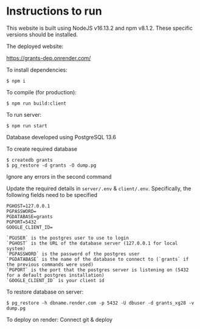 # Instructions to run

This website is built using NodeJS v16.13.2 and npm v8.1.2. These specific versions should be installed.

The deployed website:

https://grants-dep.onrender.com/


To install dependencies:
```
$ npm i
```

To compile (for production):
```
$ npm run build:client
```

To run server:
```
$ npm run start
```

Database developed using PostgreSQL 13.6

To create required database
```
$ createdb grants
$ pg_restore -d grants -O dump.pg
```
Ignore any errors in the second command

Update the required details in `server/.env` & `client/.env`. Specifically, the following fields need to be specified
```
PGHOST=127.0.0.1
PGPASSWORD=
PGDATABASE=grants
PGPORT=5432
GOOGLE_CLIENT_ID=

`PGUSER` is the postgres user to use to login
`PGHOST` is the URL of the database server (127.0.0.1 for local system)
`PGPASSWORD` is the password of the postgres user
`PGDATABASE` is the name of the database to connect to (`grants` if the previous commands were used)
`PGPORT` is the port that the postgres server is listening on (5432 for a default postgres installation)
`GOOGLE_CLIENT_ID` is your client id

```

To restore database on server:
```
$ pg_restore -h dbname.render.com -p 5432 -U dbuser -d grants_xg28 -v dump.pg
```

To deploy on render: Connect git & deploy
